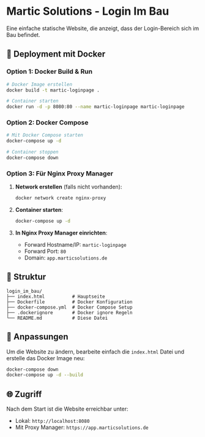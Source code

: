 # Martic Solutions - Login Im Bau

Eine einfache statische Website, die anzeigt, dass der Login-Bereich sich im Bau befindet.

## 🚀 Deployment mit Docker

### Option 1: Docker Build & Run
```bash
# Docker Image erstellen
docker build -t martic-loginpage .

# Container starten
docker run -d -p 8080:80 --name martic-loginpage martic-loginpage
```

### Option 2: Docker Compose
```bash
# Mit Docker Compose starten
docker-compose up -d

# Container stoppen
docker-compose down
```

### Option 3: Für Nginx Proxy Manager

1. **Network erstellen** (falls nicht vorhanden):
   ```bash
   docker network create nginx-proxy
   ```

2. **Container starten**:
   ```bash
   docker-compose up -d
   ```

3. **In Nginx Proxy Manager einrichten**:
   - Forward Hostname/IP: `martic-loginpage`
   - Forward Port: `80`
   - Domain: `app.marticsolutions.de`

## 📁 Struktur

```
login_im_bau/
├── index.html          # Hauptseite
├── Dockerfile          # Docker Konfiguration
├── docker-compose.yml  # Docker Compose Setup
├── .dockerignore       # Docker ignore Regeln
└── README.md           # Diese Datei
```

## 🔧 Anpassungen

Um die Website zu ändern, bearbeite einfach die `index.html` Datei und erstelle das Docker Image neu:

```bash
docker-compose down
docker-compose up -d --build
```

## 🌐 Zugriff

Nach dem Start ist die Website erreichbar unter:
- Lokal: `http://localhost:8080`
- Mit Proxy Manager: `https://app.marticsolutions.de`
